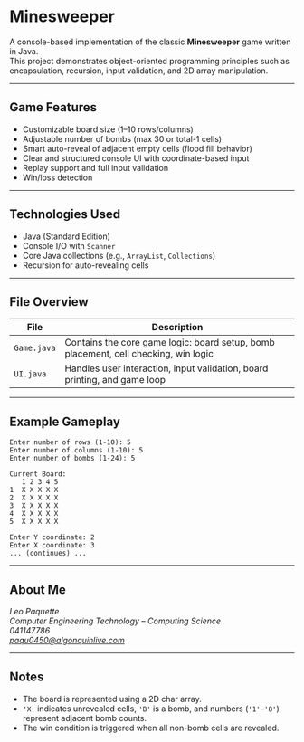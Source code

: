 # Minesweeper

A console-based implementation of the classic **Minesweeper** game written in Java.  
This project demonstrates object-oriented programming principles such as encapsulation, recursion, input validation, and 2D array manipulation.

---

## Game Features

- Customizable board size (1–10 rows/columns)
- Adjustable number of bombs (max 30 or total-1 cells)
- Smart auto-reveal of adjacent empty cells (flood fill behavior)
- Clear and structured console UI with coordinate-based input
- Replay support and full input validation
- Win/loss detection

---

## Technologies Used

- Java (Standard Edition)
- Console I/O with `Scanner`
- Core Java collections (e.g., `ArrayList`, `Collections`)
- Recursion for auto-revealing cells

---

## File Overview

| File        | Description                                                                         |
|-------------|-------------------------------------------------------------------------------------|   
| `Game.java` | Contains the core game logic: board setup, bomb placement, cell checking, win logic |
| `UI.java`   | Handles user interaction, input validation, board printing, and game loop           |

---

## Example Gameplay

```
Enter number of rows (1-10): 5
Enter number of columns (1-10): 5
Enter number of bombs (1-24): 5

Current Board:
   1 2 3 4 5
1  X X X X X
2  X X X X X
3  X X X X X
4  X X X X X
5  X X X X X

Enter Y coordinate: 2
Enter X coordinate: 3
... (continues) ...
```

---

## About Me

*Leo Paquette*  
*Computer Engineering Technology – Computing Science*  
*041147786*  
*paqu0450@algonquinlive.com*

---

## Notes

- The board is represented using a 2D char array.
- `'X'` indicates unrevealed cells, `'B'` is a bomb, and numbers (`'1'`–`'8'`) represent adjacent bomb counts.
- The win condition is triggered when all non-bomb cells are revealed.
